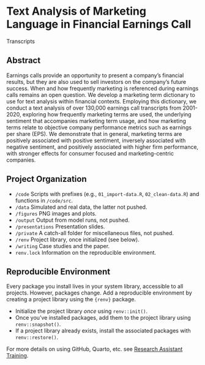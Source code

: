 # Text Analysis of Marketing Language in Financial Earnings Call
Transcripts

## Abstract

Earnings calls provide an opportunity to present a company’s financial
results, but they are also used to sell investors on the company’s
future success. When and how frequently marketing is referenced during
earnings calls remains an open question. We develop a marketing term
dictionary to use for text analysis within financial contexts. Employing
this dictionary, we conduct a text analysis of over 130,000 earnings
call transcripts from 2001-2020, exploring how frequently marketing
terms are used, the underlying sentiment that accompanies marketing term
usage, and how marketing terms relate to objective company performance
metrics such as earnings per share (EPS). We demonstrate that in
general, marketing terms are positively associated with positive
sentiment, inversely associated with negative sentiment, and positively
associated with higher firm performance, with stronger effects for
consumer focused and marketing-centric companies.

## Project Organization

- `/code` Scripts with prefixes (e.g., `01_import-data.R`,
  `02_clean-data.R`) and functions in `/code/src`.
- `/data` Simulated and real data, the latter not pushed.
- `/figures` PNG images and plots.
- `/output` Output from model runs, not pushed.
- `/presentations` Presentation slides.
- `/private` A catch-all folder for miscellaneous files, not pushed.
- `/renv` Project library, once initialized (see below).
- `/writing` Case studies and the paper.
- `renv.lock` Information on the reproducible environment.

## Reproducible Environment

Every package you install lives in your system library, accessible to
all projects. However, packages change. Add a reproducible environment
by creating a project library using the `{renv}` package.

- Initialize the project library *once* using `renv::init()`.
- Once you’ve installed packages, add them to the project library using
  `renv::snapshot()`.
- If a project library already exists, install the associated packages
  with `renv::restore()`.

For more details on using GitHub, Quarto, etc. see [Research Assistant
Training](https://github.com/marcdotson/ra-training).
